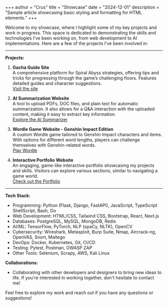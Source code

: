 +++
author = "Crus"
title = "Showcase"
date = "2024-12-01"
description = "Sample article showcasing basic styling and formatting for HTML elements."
+++

Welcome to my showcase, where I highlight some of my key projects and work in progress. This space is dedicated to demonstrating the skills and technologies I’ve been working on, from web development to AI implementations. Here are a few of the projects I’ve been involved in:

---

**Projects:**

1. **Gacha Guide Site**  
   A comprehensive platform for Spiral Abyss strategies, offering tips and tricks for progressing through the game’s challenging floors. Features detailed guides and character suggestions.  
   [Visit the site](#)

2. **AI Summarization Website**  
   A tool to upload PDFs, DOC files, and plain text for automatic summarization. It also allows for a Q&A interaction with the uploaded content, making it easy to extract key information.  
   [Explore the AI Summarizer](#)

3. **Wordle Game Website - Genshin Impact Edition**  
   A custom Wordle game tailored to Genshin Impact characters and items. With options for different word lengths, players can challenge themselves with Genshin-related words.  
   [Play Wordle](#)

4. **Interactive Portfolio Website**  
   An engaging, game-like interactive portfolio showcasing my projects and skills. Visitors can explore various sections, similar to navigating a game world.  
   [Check out the Portfolio](#)

---

**Tech Stack:**

- Programming: Python (Flask, Django, FastAPI), JavaScript, TypeScript ShellScript, Bash, Go
- Web Development: HTML/CSS, Tailwind CSS, Bootstrap, React, Next.js
- Databases: PostgreSQL, MySQL, MongoDB, Redis
- AI/ML: TensorFlow, PyTorch, NLP (spaCy, NLTK), OpenCV
- Cybersecurity: Wireshark, Metasploit, Burp Suite, Nmap, Aircrack-ng, OpenVAS, Snort, Maltego
- DevOps: Docker, Kubernetes, Git, CI/CD
- Testing: Pytest, Postman, OWASP ZAP
- Other Tools: Selenium, Scrapy, AWS, Kali Linux

**Collaborations:**

- Collaborating with other developers and designers to bring new ideas to life. If you're interested in working together, don't hesitate to contact me!  

Feel free to explore my work and reach out if you have any questions or suggestions!
